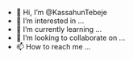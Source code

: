 - 👋 Hi, I’m @KassahunTebeje
- 👀 I’m interested in ...
- 🌱 I’m currently learning ...
- 💞️ I’m looking to collaborate on ...
- 📫 How to reach me ...

<!---
KassahunTebeje/KassahunTebeje is a ✨ special ✨ repository because its `README.md` (this file) appears on your GitHub profile.
You can click the Preview link to take a look at your changes.
--->
